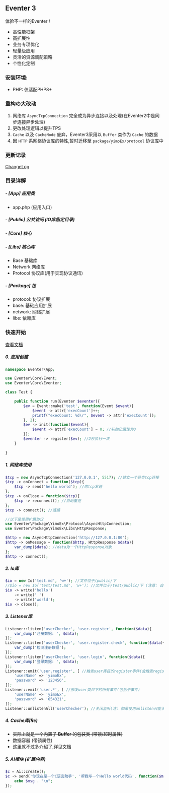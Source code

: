 ## Eventer 3

体验不一样的Eventer！

- 高性能框架
- 高扩展性
- 业务专项优化
- 轻量级应用
- 灵活的资源调配策略
- 个性化定制



### 安装环境:

- PHP: 仅适配PHP8+



### 重构の大改动

1. 网络库 `AsyncTcpConnection` 完全成为异步连接以及处理(在Eventer2中是同步连接异步处理)
2. 更改处理逻辑以提升TPS
3. `Cache` 以及 `CacheNode` 废弃，Eventer3采用以 `Buffer` 类作为 `Cache` 的数据
4. 因 `HTTP` 系网络协议库的特性,暂时迁移至 `package/yimoEx/protocol` 协议库中



### 更新记录
[ChangeLog](CHANGELOG.md)



### 目录详解

##### - [App] 应用类

- app.php (应用入口)

##### - [Public] 公共访问 (IO库指定目录)

##### - [Core] 核心

##### - [Libs] 核心库

 - Base 基础库
 - Network 网络库
 - Protocol 协议库(用于实现协议通讯)

##### - [Package] 包

- protocol: 协议扩展
- base: 基础应用扩展
- network: 网络扩展
- libs: 依赖库



### 快速开始

[查看文档](FUNCTIONS.md)

##### 0. 应用创建

```PHP
namespace Eventer\App;

use Eventer\Core\Event;
use Eventer\Core\Eventer;

class Test {

    public function run(Eventer $eventer){
    	$ev = Event::make('test', function(Event $event){
			$event -> attr['execCount']++;
        	printf("execCount: %d\r", $event -> attr['execCount']);
    	}, 2);
    	$ev -> init(function($event){
        	$event -> attr['execCount'] = 0; //初始化属性为0
    	});
    	$eventer -> register($ev); //2秒执行一次
    }
 
}
```

##### 1. 网络库使用

```PHP
$tcp = new AsyncTcpConnection('127.0.0.1', 5517); //建立一个异步tcp连接
$tcp -> onConnect = function($tcp){
	$tcp -> send('hello world'); //向tcp发送
};
$tcp -> onClose = function($tcp){
	$tcp -> reconnect(); //自动重连
};
$tcp -> connect(); //连接

//以下是使用扩展协议
use Eventer\Package\YimoEx\Protocol\AsyncHttpConnection;
use Eventer\Package\YimoEx\Libs\HttpResponse;

$http = new AsyncHttpConnection('http://127.0.0.1:80');
$http -> onMessage = function($http, HttpResponse $data){
    var_dump($data); //data为一个HttpResponse对象
};
$http -> connect();
```

##### 2. Io库

```PHP
$io = new Io('test.md', 'w+'); //文件位于/public/下
//$io = new Io('test/test.md', 'w+'); //文件位于/test/public/下 (注意: 自动创建目录的功能仅单层)
$io -> write('hello')
    -> write(' ')
    -> write('world');
$io -> close();
```

##### 3. Listener库

```PHP
Listener::listen('userChecker', 'user.register', function($data){
    var_dump('注册数据: ', $data);
});
Listener::listen('userChecker', 'user.register.check', function($data){
    var_dump('检测注册数据');
});
Listener::listen('userChecker', 'user.login', function($data){
    var_dump('登录数据: ', $data);
});
Listener::emit('user.register', [ //触发user类目的register事件(会触发register类目下的所有事件,比如以上监听的check事件)
    'userName' => 'yimoEx',
    'password' => '123456',
]);
Listener::emit('user.*', [ //触发user类目下的所有事件(包括子事件)
    'userName' => 'yimoEx',
    'password' => '654321',
]);
Listener::unlistenAll('userChecker'); //关闭监听(注: 如果使用unlisten只能关闭一个userChecker)
```

##### 4. Cache库(Re)

- ~~实际上就是一个内置了 **Buffer** 的包装类 (带锁/超时属性)~~
- 数据容器 (带锁属性)
- 这里就不过多介绍了,详见文档

##### 5. AI模块 (扩展内容)
```php
$c = Ai::create();
$c -> send('你现在是一个C语言助手', '帮我写一个Hello world代码', function($msg){
    echo $msg . "\n";
});
```

